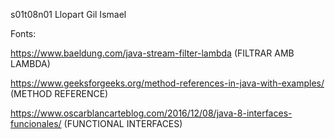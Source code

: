 s01t08n01 Llopart Gil Ismael

Fonts:

https://www.baeldung.com/java-stream-filter-lambda (FILTRAR AMB LAMBDA)

https://www.geeksforgeeks.org/method-references-in-java-with-examples/ (METHOD REFERENCE)

https://www.oscarblancarteblog.com/2016/12/08/java-8-interfaces-funcionales/ (FUNCTIONAL INTERFACES)
